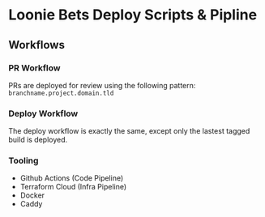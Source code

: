 # Loonie Bets Deploy Scripts & Pipline

## Workflows

### PR Workflow

PRs are deployed for review using the following pattern:   
`branchname.project.domain.tld`

### Deploy Workflow

The deploy workflow is exactly the same, except only the lastest tagged build is deployed.

### Tooling
- Github Actions (Code Pipeline)
- Terraform Cloud (Infra Pipeline)
- Docker
- Caddy 

